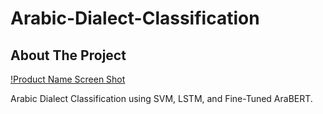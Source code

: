 # Arabic-Dialect-Classification
## About The Project
[!Product Name Screen Shot](https://github.com/AhmedMagdy-96/Arabic-Dialects-Classification/blob/main/templates/Image/Capture4.PNG)

Arabic Dialect Classification using SVM, LSTM, and Fine-Tuned AraBERT.
